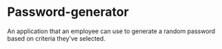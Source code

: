 # Password-generator
An application that an employee can use to generate a random password based on criteria they’ve selected.
